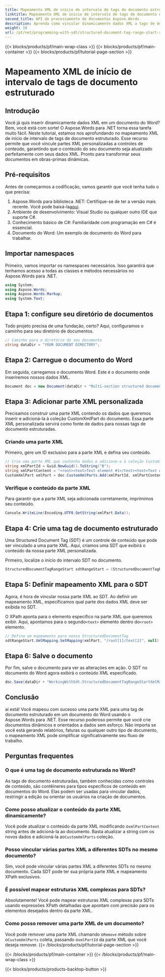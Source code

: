 ```yaml
---
title: Mapeamento XML de início de intervalo de tags de documento estruturado
linktitle: Mapeamento XML de início de intervalo de tags de documento estruturado
second_title: API de processamento de documentos Aspose.Words
description: Aprenda como vincular dinamicamente dados XML a tags de documentos estruturados no Word usando Aspose.Words para .NET. Siga nosso guia passo a passo.
weight: 10
url: /pt/net/programming-with-sdt/structured-document-tag-range-start-xml-mapping/
---
```


{{< blocks/products/pf/main-wrap-class >}}
{{< blocks/products/pf/main-container >}}
{{< blocks/products/pf/tutorial-page-section >}}

# Mapeamento XML de início de intervalo de tags de documento estruturado

## Introdução

Você já quis inserir dinamicamente dados XML em um documento do Word? Bem, você está com sorte! O Aspose.Words para .NET torna essa tarefa muito fácil. Neste tutorial, estamos nos aprofundando no mapeamento XML de início de intervalo de tags de documento estruturado. Esse recurso permite que você vincule partes XML personalizadas a controles de conteúdo, garantindo que o conteúdo do seu documento seja atualizado perfeitamente com seus dados XML. Pronto para transformar seus documentos em obras-primas dinâmicas.

## Pré-requisitos

Antes de começarmos a codificação, vamos garantir que você tenha tudo o que precisa:

1.  Aspose.Words para biblioteca .NET: Certifique-se de ter a versão mais recente. Você pode baixá-la[aqui](https://releases.aspose.com/words/net/).
2. Ambiente de desenvolvimento: Visual Studio ou qualquer outro IDE que suporte C#.
3. Conhecimento básico de C#: Familiaridade com programação em C# é essencial.
4. Documento do Word: Um exemplo de documento do Word para trabalhar.

## Importar namespaces

Primeiro, vamos importar os namespaces necessários. Isso garantirá que tenhamos acesso a todas as classes e métodos necessários no Aspose.Words para .NET.

```csharp
using System;
using Aspose.Words;
using Aspose.Words.Markup;
using System.Text;
```

## Etapa 1: configure seu diretório de documentos

Todo projeto precisa de uma fundação, certo? Aqui, configuramos o caminho para seu diretório de documentos.

```csharp
// Caminho para o diretório do seu documento
string dataDir = "YOUR DOCUMENT DIRECTORY";
```

## Etapa 2: Carregue o documento do Word

Em seguida, carregamos o documento Word. Este é o documento onde inseriremos nossos dados XML.

```csharp
Document doc = new Document(dataDir + "Multi-section structured document tags.docx");
```

## Etapa 3: Adicionar parte XML personalizada

Precisamos construir uma parte XML contendo os dados que queremos inserir e adicioná-la à coleção CustomXmlPart do documento. Essa parte XML personalizada servirá como fonte de dados para nossas tags de documento estruturadas.

### Criando uma parte XML

Primeiro, gere um ID exclusivo para a parte XML e defina seu conteúdo.

```csharp
// Crie uma parte XML que contenha dados e adicione-a à coleção CustomXmlPart do documento.
string xmlPartId = Guid.NewGuid().ToString("B");
string xmlPartContent = "<root><text>Text element #1</text><text>Text element #2</text></root>";
CustomXmlPart xmlPart = doc.CustomXmlParts.Add(xmlPartId, xmlPartContent);
```

### Verifique o conteúdo da parte XML

Para garantir que a parte XML seja adicionada corretamente, imprimimos seu conteúdo.

```csharp
Console.WriteLine(Encoding.UTF8.GetString(xmlPart.Data));
```

## Etapa 4: Crie uma tag de documento estruturado

Uma Structured Document Tag (SDT) é um controle de conteúdo que pode ser vinculado a uma parte XML. Aqui, criamos uma SDT que exibirá o conteúdo da nossa parte XML personalizada.

Primeiro, localize o início do intervalo SDT no documento.

```csharp
StructuredDocumentTagRangeStart sdtRangeStart = (StructuredDocumentTagRangeStart)doc.GetChild(NodeType.StructuredDocumentTagRangeStart, 0, true);
```

## Etapa 5: Definir mapeamento XML para o SDT

Agora, é hora de vincular nossa parte XML ao SDT. Ao definir um mapeamento XML, especificamos qual parte dos dados XML deve ser exibida no SDT.

 O XPath aponta para o elemento específico na parte XML que queremos exibir. Aqui, apontamos para o segundo`<text>` elemento dentro do`<root>` elemento.

```csharp
// Defina um mapeamento para nossa StructuredDocumentTag
sdtRangeStart.XmlMapping.SetMapping(xmlPart, "/root[1]/text[2]", null);
```

## Etapa 6: Salve o documento

Por fim, salve o documento para ver as alterações em ação. O SDT no documento do Word agora exibirá o conteúdo XML especificado.

```csharp
doc.Save(dataDir + "WorkingWithSdt.StructuredDocumentTagRangeStartXmlMapping.docx");
```

## Conclusão

aí está! Você mapeou com sucesso uma parte XML para uma tag de documento estruturado em um documento do Word usando o Aspose.Words para .NET. Esse recurso poderoso permite que você crie documentos dinâmicos e orientados a dados sem esforço. Não importa se você está gerando relatórios, faturas ou qualquer outro tipo de documento, o mapeamento XML pode simplificar significativamente seu fluxo de trabalho.

## Perguntas frequentes

### O que é uma tag de documento estruturada no Word?
As tags de documento estruturadas, também conhecidas como controles de conteúdo, são contêineres para tipos específicos de conteúdo em documentos do Word. Elas podem ser usadas para vincular dados, restringir a edição ou orientar os usuários na criação de documentos.

### Como posso atualizar o conteúdo da parte XML dinamicamente?
 Você pode atualizar o conteúdo da parte XML modificando o`xmlPartContent` string antes de adicioná-la ao documento. Basta atualizar a string com os novos dados e adicioná-la ao`CustomXmlParts` coleção.

### Posso vincular várias partes XML a diferentes SDTs no mesmo documento?
Sim, você pode vincular várias partes XML a diferentes SDTs no mesmo documento. Cada SDT pode ter sua própria parte XML e mapeamento XPath exclusivos.

### É possível mapear estruturas XML complexas para SDTs?
Absolutamente! Você pode mapear estruturas XML complexas para SDTs usando expressões XPath detalhadas que apontam com precisão para os elementos desejados dentro da parte XML.

### Como posso remover uma parte XML de um documento?
 Você pode remover uma parte XML chamando o`Remove` método sobre o`CustomXmlParts` coleta, passando o`xmlPartId` da parte XML que você deseja remover.
{{< /blocks/products/pf/tutorial-page-section >}}

{{< /blocks/products/pf/main-container >}}
{{< /blocks/products/pf/main-wrap-class >}}

{{< blocks/products/products-backtop-button >}}
